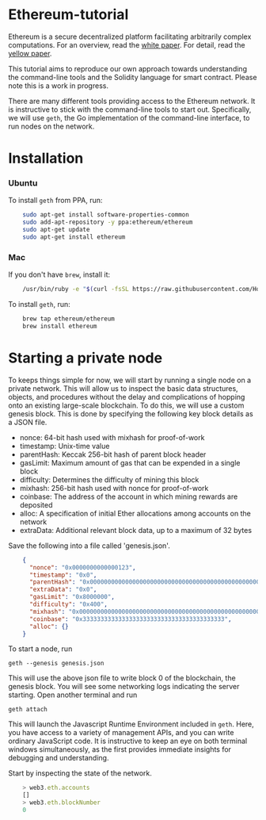 # Ethereum-tutorial

Ethereum is a secure decentralized platform facilitating arbitrarily complex computations. For an overview, read the [white paper](https://github.com/ethereum/wiki/wiki/White-Paper). For detail, read the [yellow paper](http://gavwood.com/paper.pdf).

This tutorial aims to reproduce our own approach towards understanding the command-line tools and the Solidity language for smart contract. Please note this is a work in progress.

There are many different tools providing access to the Ethereum network. It is instructive to stick with the command-line tools to start out. Specifically, we will use `geth`, the Go implementation of the command-line interface, to run nodes on the network.


# Installation

### Ubuntu ###
To install `geth` from PPA, run:

```bash
	sudo apt-get install software-properties-common
	sudo add-apt-repository -y ppa:ethereum/ethereum
	sudo apt-get update
	sudo apt-get install ethereum
```

### Mac ###
If you don't have `brew`, install it:
		
```bash
	/usr/bin/ruby -e "$(curl -fsSL https://raw.githubusercontent.com/Homebrew/install/master/install)"
```
To install `geth`, run:

```bash
	brew tap ethereum/ethereum
	brew install ethereum
```


# Starting a private node
To keeps things simple for now, we will start by running a single node on a private network. This will allow us to inspect the basic data structures, objects, and procedures without the delay and complications of hopping onto an existing large-scale blockchain. To do this, we will use a custom genesis block. This is done by specifying the following key block details as a JSON file.

* nonce: 64-bit hash used with mixhash for proof-of-work
* timestamp: Unix-time value
* parentHash: Keccak 256-bit hash of parent block header
* gasLimit: Maximum amount of gas that can be expended in a single block
* difficulty: Determines the difficulty of mining this block
* mixhash: 256-bit hash used with nonce for proof-of-work
* coinbase: The address of the account in which mining rewards are deposited
* alloc: A specification of initial Ether allocations among accounts on the network
* extraData: Additional relevant block data, up to a maximum of 32 bytes

Save the following into a file called 'genesis.json'.

```json
    {
      "nonce": "0x0000000000000123",
      "timestamp": "0x0",
      "parentHash": "0x0000000000000000000000000000000000000000000000000000000000000000",
      "extraData": "0x0",
      "gasLimit": "0x8000000",
      "difficulty": "0x400",
      "mixhash": "0x0000000000000000000000000000000000000000000000000000000000000000",
      "coinbase": "0x3333333333333333333333333333333333333333",
      "alloc": {}
    }	
```

To start a node, run

	geth --genesis genesis.json

This will use the above json file to write block 0 of the blockchain, the genesis block. You will see
some networking logs indicating the server starting. Open another terminal and run

	geth attach

This will launch the Javascript Runtime Environment included in `geth`. Here, you have access to a
variety of management APIs, and you can write ordinary JavaScript code. It is instructive to keep
an eye on both terminal windows simultaneously, as the first provides immediate insights for debugging
and understanding.

Start by inspecting the state of the network. 

```javascript
	> web3.eth.accounts
	[]
	> web3.eth.blockNumber
	0
```
